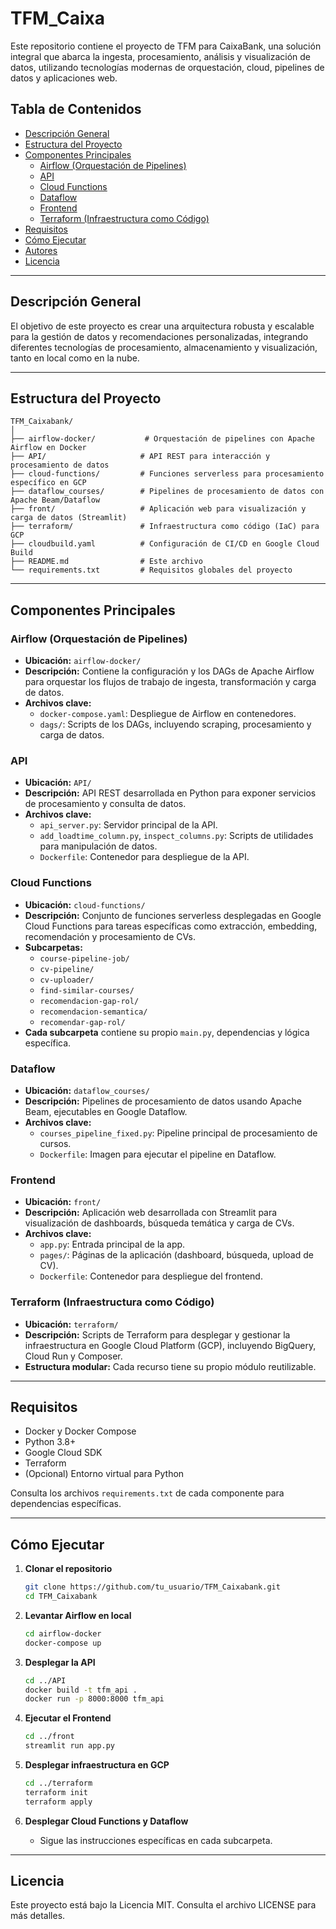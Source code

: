 # TFM_Caixa

Este repositorio contiene el proyecto de TFM para CaixaBank, una solución integral que abarca la ingesta, procesamiento, análisis y visualización de datos, utilizando tecnologías modernas de orquestación, cloud, pipelines de datos y aplicaciones web.

## Tabla de Contenidos

- [Descripción General](#descripción-general)
- [Estructura del Proyecto](#estructura-del-proyecto)
- [Componentes Principales](#componentes-principales)
  - [Airflow (Orquestación de Pipelines)](#airflow-orquestación-de-pipelines)
  - [API](#api)
  - [Cloud Functions](#cloud-functions)
  - [Dataflow](#dataflow)
  - [Frontend](#frontend)
  - [Terraform (Infraestructura como Código)](#terraform-infraestructura-como-código)
- [Requisitos](#requisitos)
- [Cómo Ejecutar](#cómo-ejecutar)
- [Autores](#autores)
- [Licencia](#licencia)

---

## Descripción General

El objetivo de este proyecto es crear una arquitectura robusta y escalable para la gestión de datos y recomendaciones personalizadas, integrando diferentes tecnologías de procesamiento, almacenamiento y visualización, tanto en local como en la nube.

---

## Estructura del Proyecto

```
TFM_Caixabank/
│
├── airflow-docker/           # Orquestación de pipelines con Apache Airflow en Docker
├── API/                     # API REST para interacción y procesamiento de datos
├── cloud-functions/         # Funciones serverless para procesamiento específico en GCP
├── dataflow_courses/        # Pipelines de procesamiento de datos con Apache Beam/Dataflow
├── front/                   # Aplicación web para visualización y carga de datos (Streamlit)
├── terraform/               # Infraestructura como código (IaC) para GCP
├── cloudbuild.yaml          # Configuración de CI/CD en Google Cloud Build
├── README.md                # Este archivo
└── requirements.txt         # Requisitos globales del proyecto
```

---

## Componentes Principales

### Airflow (Orquestación de Pipelines)

- **Ubicación:** `airflow-docker/`
- **Descripción:** Contiene la configuración y los DAGs de Apache Airflow para orquestar los flujos de trabajo de ingesta, transformación y carga de datos.
- **Archivos clave:**
  - `docker-compose.yaml`: Despliegue de Airflow en contenedores.
  - `dags/`: Scripts de los DAGs, incluyendo scraping, procesamiento y carga de datos.

### API

- **Ubicación:** `API/`
- **Descripción:** API REST desarrollada en Python para exponer servicios de procesamiento y consulta de datos.
- **Archivos clave:**
  - `api_server.py`: Servidor principal de la API.
  - `add_loadtime_column.py`, `inspect_columns.py`: Scripts de utilidades para manipulación de datos.
  - `Dockerfile`: Contenedor para despliegue de la API.

### Cloud Functions

- **Ubicación:** `cloud-functions/`
- **Descripción:** Conjunto de funciones serverless desplegadas en Google Cloud Functions para tareas específicas como extracción, embedding, recomendación y procesamiento de CVs.
- **Subcarpetas:**
  - `course-pipeline-job/`
  - `cv-pipeline/`
  - `cv-uploader/`
  - `find-similar-courses/`
  - `recomendacion-gap-rol/`
  - `recomendacion-semantica/`
  - `recomendar-gap-rol/`
- **Cada subcarpeta** contiene su propio `main.py`, dependencias y lógica específica.

### Dataflow

- **Ubicación:** `dataflow_courses/`
- **Descripción:** Pipelines de procesamiento de datos usando Apache Beam, ejecutables en Google Dataflow.
- **Archivos clave:**
  - `courses_pipeline_fixed.py`: Pipeline principal de procesamiento de cursos.
  - `Dockerfile`: Imagen para ejecutar el pipeline en Dataflow.

### Frontend

- **Ubicación:** `front/`
- **Descripción:** Aplicación web desarrollada con Streamlit para visualización de dashboards, búsqueda temática y carga de CVs.
- **Archivos clave:**
  - `app.py`: Entrada principal de la app.
  - `pages/`: Páginas de la aplicación (dashboard, búsqueda, upload de CV).
  - `Dockerfile`: Contenedor para despliegue del frontend.

### Terraform (Infraestructura como Código)

- **Ubicación:** `terraform/`
- **Descripción:** Scripts de Terraform para desplegar y gestionar la infraestructura en Google Cloud Platform (GCP), incluyendo BigQuery, Cloud Run y Composer.
- **Estructura modular:** Cada recurso tiene su propio módulo reutilizable.

---

## Requisitos

- Docker y Docker Compose
- Python 3.8+
- Google Cloud SDK
- Terraform
- (Opcional) Entorno virtual para Python

Consulta los archivos `requirements.txt` de cada componente para dependencias específicas.

---

## Cómo Ejecutar

1. **Clonar el repositorio**
   ```bash
   git clone https://github.com/tu_usuario/TFM_Caixabank.git
   cd TFM_Caixabank
   ```

2. **Levantar Airflow en local**
   ```bash
   cd airflow-docker
   docker-compose up
   ```

3. **Desplegar la API**
   ```bash
   cd ../API
   docker build -t tfm_api .
   docker run -p 8000:8000 tfm_api
   ```

4. **Ejecutar el Frontend**
   ```bash
   cd ../front
   streamlit run app.py
   ```

5. **Desplegar infraestructura en GCP**
   ```bash
   cd ../terraform
   terraform init
   terraform apply
   ```

6. **Desplegar Cloud Functions y Dataflow**
   - Sigue las instrucciones específicas en cada subcarpeta.

---

## Licencia

Este proyecto está bajo la Licencia MIT. Consulta el archivo LICENSE para más detalles.